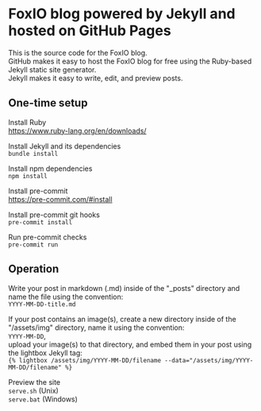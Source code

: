 <!-- markdownlint-configure-file { "MD013": { "line_length": 120 } } -->

# FoxIO blog powered by Jekyll and hosted on GitHub Pages

This is the source code for the FoxIO blog.\
GitHub makes it easy to host the FoxIO blog for free using the Ruby-based Jekyll static site generator.\
Jekyll makes it easy to write, edit, and preview posts.

## One-time setup

Install Ruby\
<https://www.ruby-lang.org/en/downloads/>

Install Jekyll and its dependencies\
```bundle install```

Install npm dependencies\
```npm install```

Install pre-commit\
<https://pre-commit.com/#install>

Install pre-commit git hooks\
```pre-commit install```

Run pre-commit checks\
```pre-commit run```

## Operation

Write your post in markdown (.md) inside of the "_posts" directory and name the file using the convention:\
```YYYY-MM-DD-title.md```

If your post contains an image(s), create a new directory inside of the "/assets/img" directory, name it using the convention:\
```YYYY-MM-DD```,\
upload your image(s) to that directory, and embed them in your post using the lightbox Jekyll tag:\
```{% lightbox /assets/img/YYYY-MM-DD/filename --data="/assets/img/YYYY-MM-DD/filename" %}```

Preview the site\
```serve.sh``` (Unix)\
```serve.bat``` (Windows)
